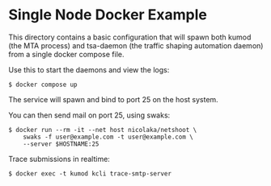 # Single Node Docker Example

This directory contains a basic configuration that will spawn
both kumod (the MTA process) and tsa-daemon (the traffic shaping
automation daemon) from a single docker compose file.

Use this to start the daemons and view the logs:

```console
$ docker compose up
```

The service will spawn and bind to port 25 on the host system.

You can then send mail on port 25, using swaks:

```
$ docker run --rm -it --net host nicolaka/netshoot \
    swaks -f user@example.com -t user@example.com \
    --server $HOSTNAME:25
```

Trace submissions in realtime:

```
$ docker exec -t kumod kcli trace-smtp-server
```

